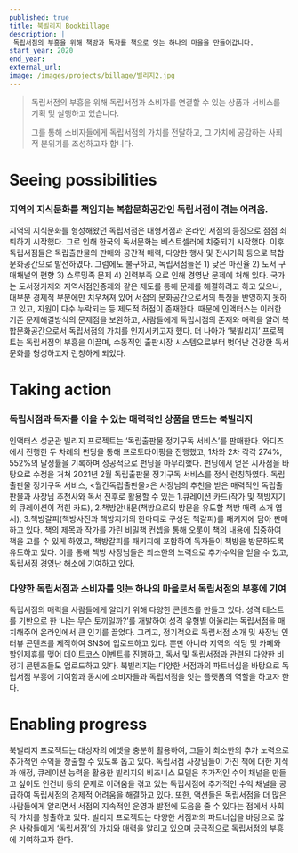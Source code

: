 ```yaml
---
published: true
title: 북빌리지 Bookbillage
description: |
 독립서점의 부흥을 위해 책방과 독자를 책으로 잇는 하나의 마을을 만들어갑니다.
start_year: 2020
end_year: 
external_url:
image: /images/projects/billage/빌리지2.jpg
---
```


>독립서점의 부흥을 위해 독립서점과 소비자를 연결할 수 있는 상품과 서비스를 기획 및 실행하고 있습니다.
>
>그를 통해 소비자들에게 독립서점의 가치를 전달하고, 그 가치에 공감하는 사회적 분위기를 조성하고자 합니다.


# Seeing possibilities

### 지역의 지식문화를 책임지는 복합문화공간인 독립서점이 겪는 어려움.

지역의 지식문화를 형성해왔던 독립서점은 대형서점과 온라인 서점의 등장으로 점점 쇠퇴하기 시작했다.
그로 인해 한국의 독서문화는 베스트셀러에 치중되기 시작했다.
이후 독립서점들은 독립출판물의 판매와 공간적 매력, 다양한 행사 및 전시기획 등으로 복합문화공간으로 발전하였다.
그럼에도 불구하고, 독립서점들은 1) 낮은 마진율 2) 도서 구매채널의 편향 3) 쇼루밍족 문제 4) 인력부족 으로 인해 경영난 문제에 처해 있다.
국가는 도서정가제와 지역서점인증제와 같은 제도를 통해 문제를 해결하려고 하고 있으나, 대부분 경제적 부분에만 치우쳐져 있어 서점의 문화공간으로서의 특징을 반영하지 못하고 있고, 지원이 다수 누락되는 등 제도적 허점이 존재한다.
때문에 인액터스는 이러한 기존 문제해결방식의 문제점을 보완하고, 사람들에게 독립서점의 존재와 매력을 알려 복합문화공간으로서 독립서점의 가치를 인지시키고자 했다.
더 나아가 ‘북빌리지’ 프로젝트는 독립서점의 부흥을 이끌며, 수동적인 출판시장 시스템으로부터 벗어난 건강한 독서문화를 형성하고자 런칭하게 되었다.

# Taking action

### 독립서점과 독자를 이을 수 있는 매력적인 상품을 만드는 북빌리지

인액터스 성균관 빌리지 프로젝트는 ‘독립출판물 정기구독 서비스’를 판매한다.
와디즈에서 진행한 두 차례의 펀딩을 통해 프로토타이핑을 진행했고, 1차와 2차 각각 274%, 552%의 달성률을 기록하며 성공적으로 펀딩을 마무리했다.
펀딩에서 얻은 시사점을 바탕으로 수정을 거쳐 2021년 2월 독립출판물 정기구독 서비스를 정식 런칭하였다.
독립출판물 정기구독 서비스, <월간독립출판물>은 사장님의 추천을 받은 매력적인 독립출판물과 사장님 추천사와 독서 전후로 활용할 수 있는 1.큐레이션 카드(작가 및 책방지기의 큐레이션이 적힌 카드), 2.책방안내문(책방으로의 방문을 유도할 책방 매력 소개 엽서), 3.책방갈피(책방사진과 책방지기의 한마디로 구성된 책갈피)를 패키지에 담아 판매하고 있다.
책의 제목과 작가를 가린 비밀책 컨셉을 통해 오롯이 책의 내용에 집중하여 책을 고를 수 있게 하였고, 책방갈피를 패키지에 포함하여 독자들이 책방을 방문하도록 유도하고 있다.
이를 통해 책방 사장님들은 최소한의 노력으로 추가수익을 얻을 수 있고, 독립서점 경영난 해소에 기여하고 있다.


### 다양한 독립서점과 소비자를 잇는 하나의 마을로서 독립서점의 부흥에 기여

독립서점의 매력을 사람들에게 알리기 위해 다양한 콘텐츠를 만들고 있다.
성격 테스트를 기반으로 한 ‘나는 무슨 토끼일까?’를 개발하여 성격 유형별 어울리는 독립서점을 매치해주어 온라인에서 큰 인기를 끌었다.
그리고, 정기적으로 독립서점 소개 및 사장님 인터뷰 콘텐츠를 제작하여 SNS에 업로드하고 있다.
뿐만 아니라 지역의 식당 및 카페와 할인제휴를 맺어 데이트코스 이벤트를 진행하고, 독서 및 독립서점과 관련된 다양한 비정기 콘텐츠들도 업로드하고 있다.
북빌리지는 다양한 서점과의 파트너십을 바탕으로 독립서점 부흥에 기여함과 동시에 소비자들과 독립서점을 잇는 플랫폼의 역할을 하고자 한다.

# Enabling progress

북빌리지 프로젝트는 대상자의 에셋을 충분히 활용하여, 그들이 최소한의 추가 노력으로 추가적인 수익을 창출할 수 있도록 돕고 있다. 독립서점 사장님들이 가진 책에 대한 지식과 애정, 큐레이션 능력을 활용한 빌리지의 비즈니스 모델은 추가적인 수익 채널을 만들고 싶어도 인건비 등의 문제로 어려움을 겪고 있는 독립서점에 추가적인 수익 채널을 공급하여 독립서점의 경제적 어려움을 해결하고 있다. 또한, 액션들은 독립서점을 더 많은 사람들에게 알리면서 서점의 지속적인 운영과 발전에 도움을 줄 수 있다는 점에서 사회적 가치를 창출하고 있다. 빌리지 프로젝트는 다양한 서점과의 파트너십을 바탕으로 많은 사람들에게 ‘독립서점’의 가치와 매력을 알리고 있으며 궁극적으로 독립서점의 부흥에 기여하고자 한다. 

